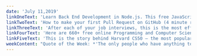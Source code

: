 ```yaml
---
date: 'July 11,2019'
linkOneText: 'Learn Back End Development in Node.js. This free JavaScript course will teach you the fundamentals (3 hour watch): https://www.freecodecamp.org/news/getting-started-with-node-js/'
linkTwoText: 'How to make your first Pull Request on GitHub (4 minute read): https://www.freecodecamp.org/news/how-to-make-your-first-pull-request-on-github/'
linkThreeText: 'After each of your job interviews, this is the most effective post job interview thank-you email you can send (11 minute read): https://www.freecodecamp.org/news/interview-thank-you-email/'
linkFourText: 'Here are 660+ free online Programming and Computer Science courses you can start in July, so you can make good use of your summer and expand your skills (browsable list): https://www.freecodecamp.org/news/free-coding-courses-july-2019/'
linkFiveText: 'This is the story behind Harvard CS50 — the most popular computer science course in the world. I interviewed Professor David Malan and game dev teacher Colton Ogden about how they got into programming and brought CS50 online for everyone (2 hour listen): https://www.freecodecamp.org/news/podcast-harvard-cs50s-david-malan-and-colton-ogden-on-computer-science/'
weekContent: "Quote of the Week: *'The only people who have anything to fear from free software are those whose products are worth even less.'* — David Emery"
---
```


